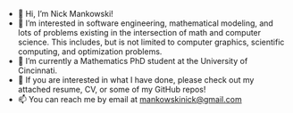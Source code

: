 - 👋 Hi, I’m Nick Mankowski!
- 👀 I’m interested in software engineering, mathematical modeling, and lots of problems existing in the intersection of math and computer science.  This includes, but is not limited to computer graphics, scientific computing, and optimization problems.
- 🌱 I’m currently a Mathematics PhD student at the University of Cincinnati.
- 📌 If you are interested in what I have done, please check out my attached resume, CV, or some of my GitHub repos!
- 📫 You can reach me by email at [mankowskinick@gmail.com](mailto:mankowskinick@gmail.com)

<!---
MankowskiNick/MankowskiNick is a ✨ special ✨ repository because its `README.md` (this file) appears on your GitHub profile.
You can click the Preview link to take a look at your changes.
--->
